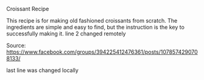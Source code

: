 
Croissant Recipe

This recipe is for making old fashioned croissants from scratch. 
The ingredients are simple and easy to find, but the instruction is the key to successfully making it. line 2 changed remotely

Source: https://www.facebook.com/groups/394225412476361/posts/1078574290708133/

last line was changed locally
